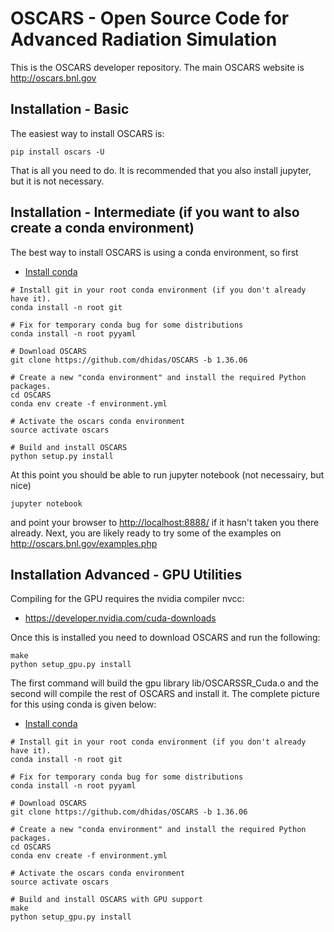 # OSCARS - Open Source Code for Advanced Radiation Simulation

This is the OSCARS developer repository.  The main OSCARS website is <http://oscars.bnl.gov>

## Installation - Basic

The easiest way to install OSCARS is:
```
pip install oscars -U
```
That is all you need to do.  It is recommended that you also install jupyter, but it is not necessary.



## Installation - Intermediate (if you want to also create a conda environment)

The best way to install OSCARS is using a conda environment, so first

* [Install conda](http://conda.pydata.org/miniconda.html)

```
# Install git in your root conda environment (if you don't already have it).
conda install -n root git

# Fix for temporary conda bug for some distributions
conda install -n root pyyaml

# Download OSCARS
git clone https://github.com/dhidas/OSCARS -b 1.36.06

# Create a new "conda environment" and install the required Python packages.
cd OSCARS
conda env create -f environment.yml

# Activate the oscars conda environment
source activate oscars

# Build and install OSCARS
python setup.py install
```

At this point you should be able to run jupyter notebook (not necessairy, but nice)
```
jupyter notebook
```
and point your browser to <http://localhost:8888/> if it hasn't taken you there already.  Next, you are likely ready to try some of the examples on <http://oscars.bnl.gov/examples.php>



## Installation Advanced - GPU Utilities

Compiling for the GPU requires the nvidia compiler nvcc:
* https://developer.nvidia.com/cuda-downloads

Once this is installed you need to download OSCARS and run the following:
```
make
python setup_gpu.py install
```
The first command will build the gpu library lib/OSCARSSR_Cuda.o and the second will compile the rest of OSCARS and install it.  The complete picture for this using conda is given below:
* [Install conda](http://conda.pydata.org/miniconda.html)

```
# Install git in your root conda environment (if you don't already have it).
conda install -n root git

# Fix for temporary conda bug for some distributions
conda install -n root pyyaml

# Download OSCARS
git clone https://github.com/dhidas/OSCARS -b 1.36.06

# Create a new "conda environment" and install the required Python packages.
cd OSCARS
conda env create -f environment.yml

# Activate the oscars conda environment
source activate oscars

# Build and install OSCARS with GPU support
make
python setup_gpu.py install
```

